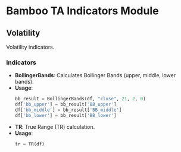 # Bamboo TA Indicators Module

## Volatility

Volatility indicators.

### Indicators

- **BollingerBands**: Calculates Bollinger Bands (upper, middle, lower bands).
- **Usage**: 
    ```python
    bb_result = BollingerBands(df, "close", 21, 2, 0)
    df['bb_upper'] = bb_result['BB_upper']
    df['bb_middle'] = bb_result['BB_middle']
    df['bb_lower'] = bb_result['BB_lower']
    ```
- **TR**: True Range (TR) calculation.
- **Usage**: 
    ```python
    tr = TR(df)
    ```
